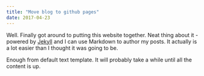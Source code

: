 ```yaml
---
title: "Move blog to github pages"
date: 2017-04-23
---
```


Well. Finally got around to putting this website together. Neat thing about it - powered by [Jekyll](http://jekyllrb.com) and I can use Markdown to author my posts. It actually is a lot easier than I thought it was going to be.

Enough from default text template. It will probably take a while until all the content is up.
